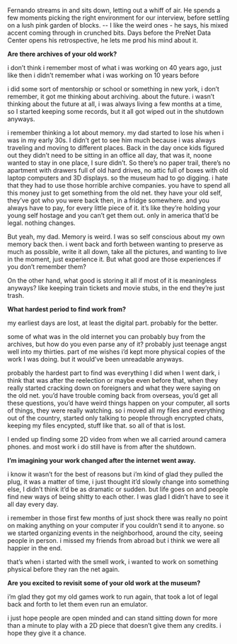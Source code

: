 Fernando streams in and sits down, letting out a whiff of air. He spends a few moments picking the right environment for our interview, before settling on a lush pink garden of blocks. -- I like the weird ones - he says, his mixed accent coming through in crunched bits. Days before the PreNet Data Center opens his retrospective, he lets me prod his mind about it.

**Are there archives of your old work?**

i don’t think i remember most of what i was working on 40 years ago, just like then i didn’t remember what i was working on 10 years before

i did some sort of mentorship or school or something in new york, i don’t remember, it got me thinking about archiving. about the future. i wasn’t thinking about the future at all, i was always living a few months at a time, so I started keeping some records, but it all got wiped out in the shutdown anyways.

i remember thinking a lot about memory. my dad started to lose his when i was in my early 30s. I didn’t get to see him much because i was always traveling and moving to different places. Back in the day once kids figured out they didn’t need to be sitting in an office all day, that was it, noone wanted to stay in one place, I sure didn’t. So there’s no paper trail, there’s no apartment with drawers full of old hard drives, no attic full of boxes with old laptop computers and 3D displays.
so the museum had to go digging.
i hate that they had to use those horrible archive companies. you have to spend all this money just to get something from the old net. they have your old self, they’ve got who you were back then, in a fridge somewhere. and you always have to pay, for every little piece of it. it’s like they’re holding your young self hostage and you can’t get them out. only in america that’d be legal. nothing changes.

But yeah, my dad. Memory is weird. I was so self conscious about my own memory back then. i went back and forth between wanting to preserve as much as possible, write it all down, take all the pictures, and wanting to live in the moment, just experience it. But what good are those experiences if you don’t remember them?

On the other hand, what good is storing it all if most of it is meaningless anyways? like keeping train tickets and movie stubs, in the end they’re just trash.

**What hardest period to find work from?**

my earliest days are lost, at least the digital part. probably for the better.

some of what was in the old internet you can probably buy from the archives, but how do you even parse any of it? probably just teenage angst well into my thirties. part of me wishes i’d kept more physical copies of the work I was doing. but it would’ve been unreadable anyways.

probably the hardest part to find was everything I did when I went dark, i think that was after the reelection or maybe even before that, when they really started cracking down on foreigners and what they were saying on the old net. you’d have trouble coming back from overseas, you’d get all these questions, you’d have weird things happen on your computer, all sorts of things, they were really watching. so i moved all my files and everything out of the country, started only talking to people through encrypted chats, keeping my files encypted, stuff like that. so all of that is lost.

I ended up finding some 2D video from when we all carried around camera phones. 
and most work i do still have is from after the shutdown.

**I’m imagining your work changed after the internet went away.**

i know it wasn’t for the best of reasons but i’m kind of glad they pulled the plug, it was a matter of time, i just thought it’d slowly change into something else, I didn’t think it’d be as dramatic or sudden. but life goes on and people find new ways of being shitty to each other. I was glad I didn’t have to see it all day every day. 

i remember in those first few months of just shock there was really no point on making anything on your computer if you couldn’t send it to anyone. so we started organizing events in the neighborhood, around the city, seeing people in person. i missed my friends from abroad but i think we were all happier in the end.

that’s when i started with the smell work, i wanted to work on something physical before they ran the net again.

**Are you excited to revisit some of your old work at the museum?**

i’m glad they got my old games work to run again, that took a lot of legal back and forth to let them even run an emulator. 

i just hope people are open minded and can stand sitting down for more than a minute to play with a 2D piece that doesn’t give them any credits. i hope they give it a chance.




